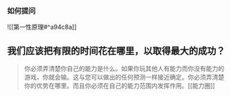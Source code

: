 
### 如何提问
![[第一性原理#^a94c8a]]





## 我们应该把有限的时间花在哪里，以取得最大的成功？
>你必须弄清楚你自己的能力是什么。如果你玩其他人有能力而你没有能力的游戏，你就会输。这与您可以做出的任何预测一样接近确定。你必须弄清楚你的优势在哪里。而且你必须在自己的能力范围内发挥作用。[[能力圈]]

